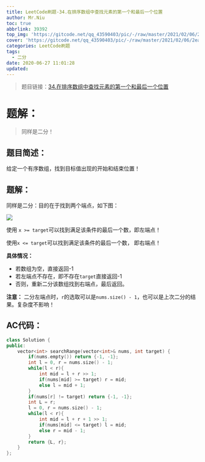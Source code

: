```yaml
---
title: LeetCode刷题-34.在排序数组中查找元素的第一个和最后一个位置
author: Mr.Niu
toc: true
abbrlink: 39392
top_img: 'https://gitcode.net/qq_43590403/pic/-/raw/master/2021/02/06/2ead155c241dc7841b557e7750a24927.png'
cover: 'https://gitcode.net/qq_43590403/pic/-/raw/master/2021/02/06/2ead155c241dc7841b557e7750a24927.png'
categories: LeetCode刷题
tags:
  - 二分
date: 2020-06-27 11:01:28
updated:
---
```










> 题目链接：[34.在排序数组中查找元素的第一个和最后一个位置](https://leetcode-cn.com/problems/find-first-and-last-position-of-element-in-sorted-array/)



# 题解：



> 同样是二分！



## 题目简述：

给定一个有序数组，找到目标值出现的开始和结束位置！

## 题解：



同样是二分：目的在于找到两个端点，如下图：



![](https://gitcode.net/qq_43590403/pic/-/raw/master/2020/06/27/b9d900f90664e006ed5e39d98f89e6d4.png)

使用 `x >= target`可以找到满足该条件的最后一个数，即左端点！

使用`x <= target`可以找到满足该条件的最后一个数， 即右端点！



**具体情况：**

- 若数组为空，直接返回-1
- 若左端点不存在，即不存在`target`直接返回-1
- 否则，重新二分该数组找到右端点，最后返回。



**注意：** 二分左端点时，`r`的选取可以是`nums.size() - 1`，也可以是上次二分的结果。复杂度不影响！



## AC代码：



```c++
class Solution {
public:
    vector<int> searchRange(vector<int>& nums, int target) {
        if(nums.empty()) return {-1, -1};
        int l = 0, r = nums.size() - 1;
        while(l < r){
            int mid = l + r >> 1;
            if(nums[mid] >= target) r = mid;
            else l = mid + 1;
        }
        if(nums[r] != target) return {-1, -1};
        int L = r;
        l = 0, r = nums.size() - 1;
        while(l < r){
            int mid = l + r + 1 >> 1;
            if(nums[mid] <= target) l = mid;
            else r = mid - 1;
        }
        return {L, r};
    }
};
```



